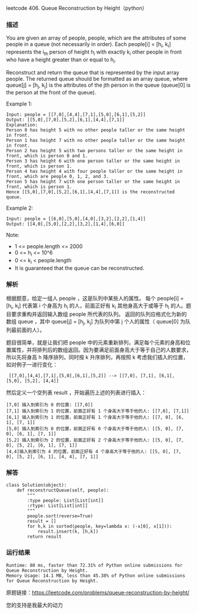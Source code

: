 leetcode  406. Queue Reconstruction by Height（python）

### 描述


You are given an array of people, people, which are the attributes of some people in a queue (not necessarily in order). Each people[i] = [h<sub>i</sub>, k<sub>i</sub>] represents the i<sub>th</sub> person of height h<sub>i</sub> with exactly k<sub>i</sub> other people in front who have a height greater than or equal to h<sub>i</sub>.

Reconstruct and return the queue that is represented by the input array people. The returned queue should be formatted as an array queue, where queue[j] = [h<sub>j</sub>, k<sub>j</sub>] is the attributes of the jth person in the queue (queue[0] is the person at the front of the queue).


Example 1:


	Input: people = [[7,0],[4,4],[7,1],[5,0],[6,1],[5,2]]
	Output: [[5,0],[7,0],[5,2],[6,1],[4,4],[7,1]]
	Explanation:
	Person 0 has height 5 with no other people taller or the same height in front.
	Person 1 has height 7 with no other people taller or the same height in front.
	Person 2 has height 5 with two persons taller or the same height in front, which is person 0 and 1.
	Person 3 has height 6 with one person taller or the same height in front, which is person 1.
	Person 4 has height 4 with four people taller or the same height in front, which are people 0, 1, 2, and 3.
	Person 5 has height 7 with one person taller or the same height in front, which is person 1.
	Hence [[5,0],[7,0],[5,2],[6,1],[4,4],[7,1]] is the reconstructed queue.
	
Example 2:


	Input: people = [[6,0],[5,0],[4,0],[3,2],[2,2],[1,4]]
	Output: [[4,0],[5,0],[2,2],[3,2],[1,4],[6,0]]




Note:

* 	1 <= people.length <= 2000
* 	0 <= h<sub>i</sub> <= 10^6
* 	0 <= k<sub>i</sub> < people.length
* 	It is guaranteed that the queue can be reconstructed.

### 解析

根据题意，给定一组人 people ，这是队列中某些人的属性。 每个 people[i] = [h<sub>i</sub>, k<sub>i</sub>] 代表第 i 个身高为 h<sub>i</sub> 的人，前面正好有 k<sub>i</sub> 其他身高大于或等于 h<sub>i</sub> 的人。题目要求重构并返回输入数组 people 所代表的队列。 返回的队列应格式化为新的数组 queue ，其中 queue[j] = [h<sub>j</sub>, k<sub>j</sub>] 为队列中第 j 个人的属性（ queue[0] 为队列最前面的人）。

题目很简单，就是让我们把 people 中的元素重新排列，满足每个元素的身高和位置属性，并将排列后的数组返回。因为要满足前面身高大于等于自己的人数要求，所以先将身高 h 降序排列，同时按 k 升序排列，再按照 k 考虑我们插入的位置，如对例子一进行变化：
	
	 [[7,0],[4,4],[7,1],[5,0],[6,1],[5,2]] --> [[7,0], [7,1], [6,1], [5,0], [5,2], [4,4]]
	
然后定义一个空列表 result ，开始遍历上述的列表进行插入：

	[7,0] 插入到索引为 0 的位置: [[7,0]]
	[7,1] 插入到索引为 1 的位置，前面正好有 1 个身高大于等于他的人: [[7,0], [7,1]]
	[6,1] 插入到索引为 1 的位置，前面正好有 1 个身高大于等于他的人: [[7, 0], [6, 1], [7, 1]] 
	[5,0] 插入到索引为 0 的位置，前面正好有 0 个身高大于等于他的人: [[5, 0], [7, 0], [6, 1], [7, 1]] 
	[5,2] 插入到索引为 2 的位置，前面正好有 2 个身高大于等于他的人: [[5, 0], [7, 0], [5, 2], [6, 1], [7, 1]] 
	[4,4]插入到索引为 4 的位置，前面正好有 4 个身高大于等于他的人: [[5, 0], [7, 0], [5, 2], [6, 1], [4, 4], [7, 1]]
	

### 解答
				

	class Solution(object):
	    def reconstructQueue(self, people):
	        """
	        :type people: List[List[int]]
	        :rtype: List[List[int]]
	        """
	        people.sort(reverse=True)
	        result = []
	        for h,k in sorted(people, key=lambda x: (-x[0], x[1])):
	            result.insert(k, [h,k])
	        return result
            	      
			
### 运行结果

	Runtime: 80 ms, faster than 72.31% of Python online submissions for Queue Reconstruction by Height.
	Memory Usage: 14.1 MB, less than 45.38% of Python online submissions for Queue Reconstruction by Height.


原题链接：https://leetcode.com/problems/queue-reconstruction-by-height/



您的支持是我最大的动力
